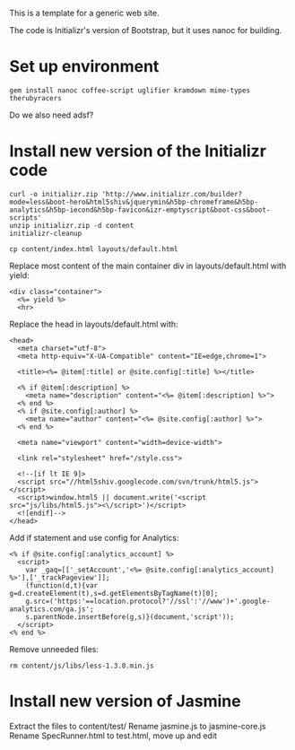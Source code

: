 This is a template for a generic web site.

The code is Initializr's version of Bootstrap,
but it uses nanoc for building.

# Set up environment

    gem install nanoc coffee-script uglifier kramdown mime-types therubyracers

Do we also need adsf?

# Install new version of the Initializr code

    curl -o initializr.zip 'http://www.initializr.com/builder?mode=less&boot-hero&html5shiv&jquerymin&h5bp-chromeframe&h5bp-analytics&h5bp-iecond&h5bp-favicon&izr-emptyscript&boot-css&boot-scripts'
    unzip initializr.zip -d content
    initializr-cleanup

    cp content/index.html layouts/default.html

Replace most content of the main container div in layouts/default.html with yield:

    <div class="container">
      <%= yield %>
      <hr>

Replace the head in layouts/default.html with:

    <head>
      <meta charset="utf-8">
      <meta http-equiv="X-UA-Compatible" content="IE=edge,chrome=1">

      <title><%= @item[:title] or @site.config[:title] %></title>

      <% if @item[:description] %>
        <meta name="description" content="<%= @item[:description] %>">
      <% end %>
      <% if @site.config[:author] %>
        <meta name="author" content="<%= @site.config[:author] %>">
      <% end %>

      <meta name="viewport" content="width=device-width">

      <link rel="stylesheet" href="/style.css">

      <!--[if lt IE 9]>
      <script src="//html5shiv.googlecode.com/svn/trunk/html5.js"></script>
      <script>window.html5 || document.write('<script src="js/libs/html5.js"><\/script>')</script>
      <![endif]-->
    </head>

Add if statement and use config for Analytics:

    <% if @site.config[:analytics_account] %>
      <script>
        var _gaq=[['_setAccount','<%= @site.config[:analytics_account] %>'],['_trackPageview']];
        (function(d,t){var g=d.createElement(t),s=d.getElementsByTagName(t)[0];
        g.src=('https:'==location.protocol?'//ssl':'//www')+'.google-analytics.com/ga.js';
        s.parentNode.insertBefore(g,s)}(document,'script'));
      </script>
    <% end %>


Remove unneeded files:

    rm content/js/libs/less-1.3.0.min.js

# Install new version of Jasmine

Extract the files to content/test/
Rename jasmine.js to jasmine-core.js
Rename SpecRunner.html to test.html, move up and edit
